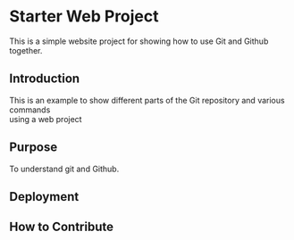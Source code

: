 # Starter Web Project

This is a simple website project for
showing how to use Git and Github together.

## Introduction

This is an example to show different parts
of the Git repository and various commands  
using a web project

## Purpose

To understand git and Github.

## Deployment

## How to Contribute